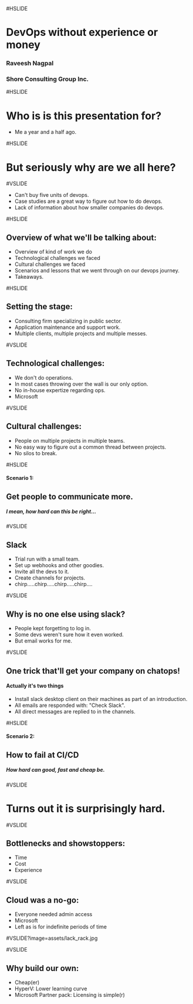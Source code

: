 #HSLIDE

# DevOps without experience or money
### Raveesh Nagpal
### Shore Consulting Group Inc.


#HSLIDE

# Who is is this presentation for?

- Me a year and a half ago. <!-- .element: class="fragment" -->


#HSLIDE

# But seriously why are we all here?


#VSLIDE

- Can't buy five units of devops. <!-- .element: class="fragment" -->
- Case studies are a great way to figure out how to do devops. <!-- .element: class="fragment" -->
- Lack of information about how smaller companies do devops. <!-- .element: class="fragment" -->


#HSLIDE

## Overview of what we'll be talking about:

- Overview of kind of work we do <!-- .element: class="fragment" -->
- Technological challenges we faced <!-- .element: class="fragment" -->
- Cultural challenges we faced <!-- .element: class="fragment" -->
- Scenarios and lessons that we went through on our devops journey. <!-- .element: class="fragment" -->
- Takeaways. <!-- .element: class="fragment" -->


#HSLIDE

## Setting the stage:

- Consulting firm specializing in public sector. <!-- .element: class="fragment" -->
- Application maintenance and support work. <!-- .element: class="fragment" -->
- Multiple clients, multiple projects and multiple messes. <!-- .element: class="fragment" -->


#VSLIDE

## Technological challenges:

- We don't do operations. <!-- .element: class="fragment" -->
- In most cases throwing over the wall is our only option. <!-- .element: class="fragment" -->
- No in-house expertize regarding ops. <!-- .element: class="fragment" -->
- Microsoft  <!-- .element: class="fragment" -->


#VSLIDE

## Cultural challenges:

- People on multiple projects in multiple teams. <!-- .element: class="fragment" -->
- No easy way to figure out a common thread between projects.  <!-- .element: class="fragment" -->
- No silos to break. <!-- .element: class="fragment" -->


#HSLIDE

#### Scenario 1: 
## Get people to communicate more.
##### I mean, how hard can this be right...


#VSLIDE

## Slack <!-- .element: class="fragment" -->

- Trial run with a small team. <!-- .element: class="fragment" -->
- Set up webhooks and other goodies.  <!-- .element: class="fragment" -->
- Invite all the devs to it.  <!-- .element: class="fragment" -->
- Create channels for projects.  <!-- .element: class="fragment" -->
- chirp.....chirp.....chirp.....chirp....  <!-- .element: class="fragment" -->


#VSLIDE

## Why is no one else using slack?

- People kept forgetting to log in. <!-- .element: class="fragment" -->
- Some devs weren't sure how it even worked. <!-- .element: class="fragment" -->
- But email works for me. <!-- .element: class="fragment" -->


#VSLIDE

## One trick that'll get your company on chatops!

#### Actually it's two things <!-- .element: class="fragment" -->

- Install slack desktop client on their machines as part of an introduction. <!-- .element: class="fragment" -->
- All emails are responded with: "Check Slack". <!-- .element: class="fragment" -->
- All direct messages are replied to in the channels. <!-- .element: class="fragment" -->


#HSLIDE

#### Scenario 2: 
## How to fail at CI/CD
##### How hard can good, fast and cheap be.


#VSLIDE

# Turns out it is surprisingly hard.


#VSLIDE

## Bottlenecks and showstoppers:

- Time
- Cost
- Experience


#VSLIDE

## Cloud was a no-go:

- Everyone needed admin access
- Microsoft 
- Left as is for indefinite periods of time


#VSLIDE?image=assets/lack_rack.jpg


#VSLIDE 

## Why build our own:

- Cheap(er)
- HyperV: Lower learning curve
- Microsoft Partner pack: Licensing is simple(r)